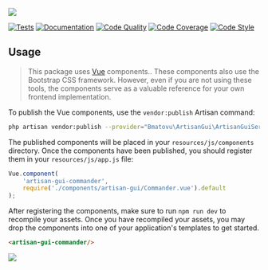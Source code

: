 ![](./images/banner.png)

[![Tests](https://github.com/mtvbrianking/laravel-artisan-gui/workflows/run-tests/badge.svg)](https://github.com/mtvbrianking/laravel-artisan-gui/actions?query=workflow:run-tests)
[![Documentation](https://github.com/mtvbrianking/laravel-artisan-gui/workflows/gen-docs/badge.svg)](https://mtvbrianking.github.io/laravel-artisan-gui)
[![Code Quality](https://scrutinizer-ci.com/g/mtvbrianking/laravel-artisan-gui/badges/quality-score.png?b=master)](https://scrutinizer-ci.com/g/mtvbrianking/laravel-artisan-gui/?branch=master)
[![Code Coverage](https://scrutinizer-ci.com/g/mtvbrianking/laravel-artisan-gui/badges/coverage.png?b=master)](https://scrutinizer-ci.com/g/mtvbrianking/laravel-artisan-gui/?branch=master)
[![Code Style](https://github.styleci.io/repos/334360362/shield?branch=master)](https://github.styleci.io/repos/334360362)

## Usage

> This package uses [Vue](https://vuejs.org)  components.. These components also use the Bootstrap CSS framework. However, even if you are not using these tools, the components serve as a valuable reference for your own frontend implementation.

To publish the  Vue components, use the `vendor:publish` Artisan command:

```bash
php artisan vendor:publish --provider="Bmatovu\ArtisanGui\ArtisanGuiServiceProvider"
```

The published components will be placed in your `resources/js/components` directory. Once the components have been published, you should register them in your `resources/js/app.js` file:

```js
Vue.component(
    'artisan-gui-commander',
    require('./components/artisan-gui/Commander.vue').default
);
```

After registering the components, make sure to run `npm run dev` to recompile your assets. Once you have recompiled your assets, you may drop the components into one of your application's templates to get started.

```html
<artisan-gui-commander/>
```
![](./images/demo.png)
